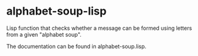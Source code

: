 # alphabet-soup-lisp
Lisp function that checks whether a message can be formed using letters from a given "alphabet soup".

The documentation can be found in alphabet-soup.lisp.
